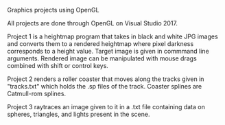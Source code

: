 Graphics projects using OpenGL

All projects are done through OpenGL on Visual Studio 2017.

Project 1 is a heightmap program that takes in black and white JPG images and converts them to a rendered heightmap where
pixel darkness corresponds to a height value. Target image is given in commmand line arguments. Rendered image can be manipulated
with mouse drags combined with shift or control keys.

Project 2 renders a roller coaster that moves along the tracks given in "tracks.txt" which holds the .sp files of the track.
Coaster splines are Catmull-rom splines.

Project 3 raytraces an image given to it in a .txt file containing data on spheres, triangles, and lights present in the scene.
